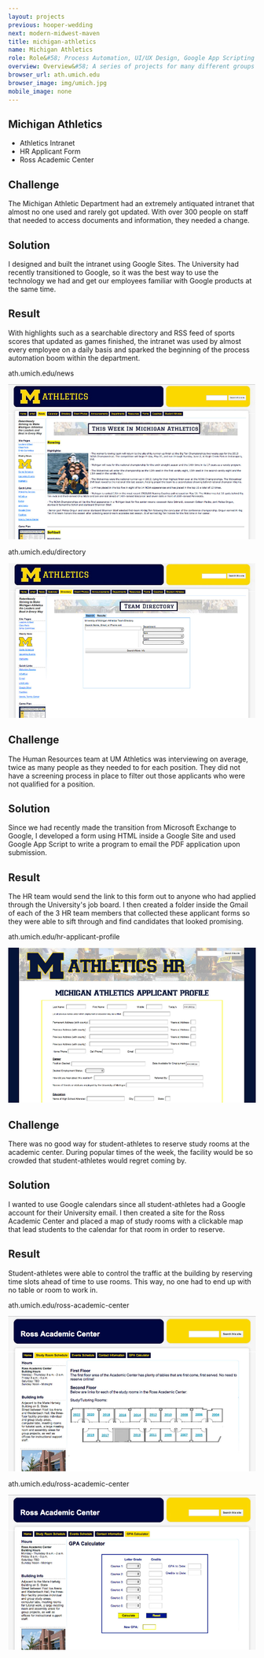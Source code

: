 ```yaml
---
layout: projects
previous: hooper-wedding
next: modern-midwest-maven
title: michigan-athletics
name: Michigan Athletics
role: Role&#58; Process Automation, UI/UX Design, Google App Scripting
overview: Overview&#58; A series of projects for many different groups and teams within the Michigan Athletic Department planted the seed of interest in development and the rest is history.
browser_url: ath.umich.edu
browser_image: img/umich.jpg
mobile_image: none
---
```


<section class="project-page section grid-container">
 <div class="section-header grid-100"><h1>Michigan Athletics</h1></div>
 <div class="project-nav center-align">
   <ul>
     <li><span class="active-project" data-section="intranet-project">Athletics Intranet</span></li>
     <li><span data-section="hr-project">HR Applicant Form</span></li>
     <li><span data-section="ross-project">Ross Academic Center</span></li>
   </ul>
 </div>

 <div class="intranet-project project-data">
   <div class="case-study challenge grid-33 tablet-grid-33 center-align">
      <h2>Challenge</h2>
      <p>The Michigan Athletic Department had an extremely antiquated intranet that almost no one used and rarely got updated. With over 300 people on staff that needed to access documents and information, they needed a change. </p>
    </div>
    <div class="case-study solution grid-33 tablet-grid-33 center-align">
      <h2>Solution</h2>
      <p>I designed and built the intranet using Google Sites. The University had recently transitioned to Google, so it was the best way to use the technology we had and get our employees familiar with Google products at the same time.</p>
    </div>
    <div class="case-study result grid-33 tablet-grid-33 center-align">
      <h2>Result</h2>
      <p>With highlights such as a searchable directory and RSS feed of sports scores that updated as games finished, the intranet was used by almost every employee on a daily basis and sparked the beginning of the process automation boom within the department.</p>
    </div>
    <div class="project-example grid-100 center-align">
      <div class="browser browser-window">
        <span class="browser-buttons"></span><span class="browser-buttons"></span ><span class="browser-buttons"></span>
          <div class="browser-top"><p>ath.umich.edu/news</p></div>
          <div class="window-screen"><img src="/img/case-study-umich-2.jpg"></div>
          </div>
    </div>
    <div class="project-example grid-100 center-align">
      <div class="browser browser-window">
        <span class="browser-buttons"></span><span class="browser-buttons"></span ><span class="browser-buttons"></span>
          <div class="browser-top"><p>ath.umich.edu/directory</p></div>
          <div class="window-screen"><img src="/img/case-study-umich-3.jpg"></div>
          </div>
    </div>
  </div>

 <div class="hr-project project-data">
    <div class="case-study challenge grid-33 tablet-grid-33 center-align">
        <h2>Challenge</h2>
        <p>The Human Resources team at UM Athletics was interviewing on average, twice as many people as they needed to for each position. They did not have a screening process in place to filter out those applicants who were not qualified for a position.</p>
   </div>
   <div class="case-study solution grid-33 tablet-grid-33 center-align">
        <h2>Solution</h2>
        <p>Since we had recently made the transition from Microsoft Exchange to Google, I developed a form using HTML inside a Google Site and used Google App Script to write a program to email the PDF application upon submission.</p>
   </div>
   <div class="case-study result grid-33 tablet-grid-33 center-align">
        <h2>Result</h2>
        <p>The HR team would send the link to this form out to anyone who had applied through the University's job board. I then created a folder inside the Gmail of each of the 3 HR team members that collected these applicant forms so they were able to sift through and find candidates that looked promising.</p>
   </div>
   <div class="project-example grid-100 center-align">
    <div class="browser browser-window">
      <span class="browser-buttons"></span><span class="browser-buttons"></span ><span class="browser-buttons"></span>
        <div class="browser-top"><p>ath.umich.edu/hr-applicant-profile</p></div>
        <div class="window-screen"><img src="/img/case-study-hr.jpg"></div>
        </div>
   </div>
 </div>

 <div class="ross-project project-data">
     <div class="case-study challenge grid-33 tablet-grid-33 center-align">
          <h2>Challenge</h2>
          <p>There was no good way for student-athletes to reserve study rooms at the academic center. During popular times of the week, the facility would be so crowded that student-athletes would regret coming by. </p>
     </div>
     <div class="case-study solution grid-33 tablet-grid-33 center-align">
          <h2>Solution</h2>
          <p>I wanted to use Google calendars since all student-athletes had a Google account for their University email. I then created a site for the Ross Academic Center and placed a map of study rooms with a clickable map that lead students to the calendar for that room in order to reserve.</p>
     </div>
     <div class="case-study result grid-33 tablet-grid-33 center-align">
          <h2>Result</h2>
          <p>Student-athletes were able to control the traffic at the building by reserving time slots ahead of time to use rooms. This way, no one had to end up with no table or room to work in.</p>
     </div>
   <div class="project-example grid-100 center-align">
     <div class="browser browser-window">
      <span class="browser-buttons"></span><span class="browser-buttons"></span ><span class="browser-buttons"></span>
        <div class="browser-top"><p>ath.umich.edu/ross-academic-center</p></div>
        <div class="window-screen"><img src="/img/case-study-ross-1.jpg"></div>
     </div>
    </div>
    <div class="project-example grid-100 center-align">
     <div class="browser browser-window">
      <span class="browser-buttons"></span><span class="browser-buttons"></span ><span class="browser-buttons"></span>
        <div class="browser-top"><p>ath.umich.edu/ross-academic-center</p></div>
        <div class="window-screen"><img src="/img/case-study-ross-2.jpg"></div>
     </div>
     </div>
 </div>

</section>
